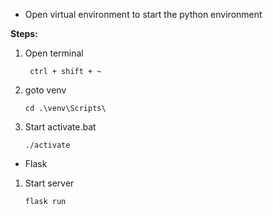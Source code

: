 - Open virtual environment to start the python environment

**Steps:**

1. Open terminal
    ```
     ctrl + shift + ~
     ```
2. goto venv
    ```
    cd .\venv\Scripts\
    ```
3. Start activate.bat
    ```
    ./activate
    ```

- Flask

1. Start server
    ```
    flask run
    ```